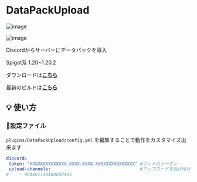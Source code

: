 # DataPackUpload

![image](https://github.com/howard12721/DataPackUpload/assets/60410935/39be8fbe-012c-4525-a7ef-056d444a49cb)

![image](https://github.com/howard12721/DataPackUpload/assets/60410935/ddd2eefc-7a99-4d4b-adec-3319027fb825)

Discordからサーバーにデータパックを導入

Spigot系 1.20~1.20.2

ダウンロードは[**こちら**](https://github.com/howard12721/DataPackUpload/releases/latest)

最新のビルドは[**こちら**](https://github.com/howard12721/DataPackUpload/actions/workflows/build.yml)

## 💡 使い方

### 💬設定ファイル
 `plugins/DataPackUpload/config.yml` を編集することで動作をカスタマイズ出来ます
 ```yml
discord:
  token: "XXXXXXXXXXXXXX.XXXX.XXXX.XXXXXXXXXXXXXXX" #ボットのトークン
  upload-channels:                                  #アップロードを受け付けるチャンネルリスト
#    - 984401149488660493
 ```
